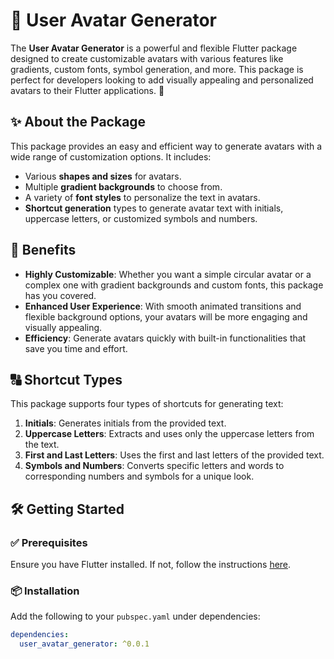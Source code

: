 # 🎨 User Avatar Generator

The **User Avatar Generator** is a powerful and flexible Flutter package designed to create customizable avatars with various features like gradients, custom fonts, symbol generation, and more. This package is perfect for developers looking to add visually appealing and personalized avatars to their Flutter applications. 🚀

## ✨ About the Package

This package provides an easy and efficient way to generate avatars with a wide range of customization options. It includes:

- Various **shapes and sizes** for avatars.
- Multiple **gradient backgrounds** to choose from.
- A variety of **font styles** to personalize the text in avatars.
- **Shortcut generation** types to generate avatar text with initials, uppercase letters, or customized symbols and numbers.

## 🎯 Benefits

- **Highly Customizable**: Whether you want a simple circular avatar or a complex one with gradient backgrounds and custom fonts, this package has you covered.
- **Enhanced User Experience**: With smooth animated transitions and flexible background options, your avatars will be more engaging and visually appealing.
- **Efficiency**: Generate avatars quickly with built-in functionalities that save you time and effort.

## 🔠 Shortcut Types

This package supports four types of shortcuts for generating text:

1. **Initials**: Generates initials from the provided text.
2. **Uppercase Letters**: Extracts and uses only the uppercase letters from the text.
3. **First and Last Letters**: Uses the first and last letters of the provided text.
4. **Symbols and Numbers**: Converts specific letters and words to corresponding numbers and symbols for a unique look.

## 🛠️ Getting Started

### ✅ Prerequisites

Ensure you have Flutter installed. If not, follow the instructions [here](https://flutter.dev/docs/get-started/install).

### 📦 Installation

Add the following to your `pubspec.yaml` under dependencies:

```yaml
dependencies:
  user_avatar_generator: ^0.0.1
